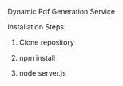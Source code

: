 Dynamic Pdf Generation Service

Installation Steps:

1) Clone repository

2) npm install

3) node server.js

